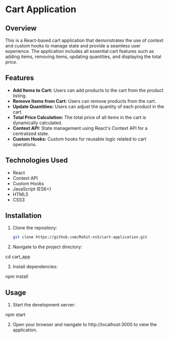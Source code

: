 # Cart Application

## Overview

This is a React-based cart application that demonstrates the use of context and custom hooks to manage state and provide a seamless user experience. The application includes all essential cart features such as adding items, removing items, updating quantities, and displaying the total price.

## Features

- **Add Items to Cart:** Users can add products to the cart from the product listing.
- **Remove Items from Cart:** Users can remove products from the cart.
- **Update Quantities:** Users can adjust the quantity of each product in the cart.
- **Total Price Calculation:** The total price of all items in the cart is dynamically calculated.
- **Context API:** State management using React's Context API for a centralized state.
- **Custom Hooks:** Custom hooks for reusable logic related to cart operations.

## Technologies Used

- React
- Context API
- Custom Hooks
- JavaScript (ES6+)
- HTML5
- CSS3

## Installation

1. Clone the repository:

   ```bash
   git clone https://github.com/Rohit-ns5/cart-application.git
   
2. Navigate to the project directory:
  
  cd cart_app

3. Install dependencies:
  
  npm install

## Usage

1. Start the development server:
  
  npm start

2. Open your browser and navigate to http://localhost:3000 to view the application.
